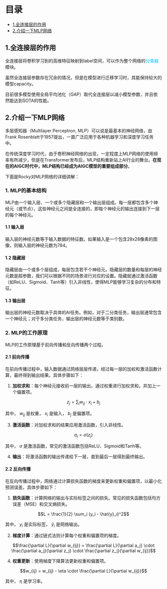 # 目录
- [1.全连接层的作用](#user-content-1全连接层的作用)
- [2.介绍一下MLP网络](#user-content-2介绍一下MLP网络)

<h2 id="1全连接层的作用">1.全连接层的作用</h2>

全连接层将卷积学习到的高维特征映射到label空间，可以作为整个网络的<font color=DeepSkyBlue>分类器</font>模块。

虽然全连接层参数存在冗余的情况，但是在模型进行迁移学习时，其能保持较大的模型capacity。

目前很多模型使用全局平均池化（GAP）取代全连接层以减小模型参数，并且依然能达到SOTA的性能。

<h2 id="2.介绍一下MLP网络">2.介绍一下MLP网络</h2>

多层感知器（Multilayer Perceptron, MLP）可以说是最基本的神经网络，由Frank Rosenblatt于1957提出，一直广泛应用于各种机器学习和深度学习任务中。

在传统深度学习时代，由于卷积神经网络的出现，一定程度上MLP网络的使用频率有所减少，但是在Transformer发布后，MLP结构重新站上AI行业的舞台。**在现在的AIGC时代中，MLP结构已经成为AIGC模型的重要组成部分**。

下面是Rocky对MLP网络的详细讲解：

### 1. MLP的基本结构

MLP由一个输入层、一个或多个隐藏层和一个输出层组成。每一层都包含多个神经元（或节点），这些神经元之间是全连接的，即每个神经元的输出连接到下一层的每个神经元。

#### 1.1 输入层

输入层的神经元数等于输入数据的特征数。如果输入是一个包含28x28像素的图像，则输入层的神经元数为784。

#### 1.2 隐藏层

隐藏层由一个或多个层组成，每层包含若干个神经元。隐藏层的数量和每层的神经元数是超参数，我们可以根据不同的场景进行对应的设置。隐藏层通过激活函数（如ReLU、Sigmoid、Tanh等）引入非线性，使得MLP能够学习复杂的分布和特征。

#### 1.3 输出层

输出层的神经元数取决于具体的AI任务。例如，对于二分类任务，输出层通常包含一个神经元；对于多分类任务，输出层的神经元数等于类别数。

### 2. MLP的工作原理

MLP的工作原理基于前向传播和反向传播两个过程。

#### 2.1 前向传播

在前向传播过程中，输入数据通过网络层层传递，经过每一层的加权和激活函数计算，最终得到输出结果。具体步骤如下：

1. **加权求和**：每个神经元接收前一层的输出，通过权重进行加权求和，并加上一个偏置项。
   
  $$z_j = \sum_i w_{ij} \cdot x_i + b_j$$
     
  其中， $w_{ij}$ 是权重， $x_i$ 是输入， $b_j$ 是偏置项。

3. **激活函数**：对加权求和的结果应用激活函数，引入非线性。
   
  $$a_j = \sigma(z_j)$$
   
  其中， $\sigma$ 是激活函数，常见的激活函数包括ReLU、Sigmoid和Tanh等。

4. **输出**：将激活函数的输出传递给下一层，直到最后一层得到最终输出。

#### 2.2 反向传播

在反向传播过程中，网络通过计算损失函数的梯度来更新权重和偏置项，以最小化预测误差。具体步骤如下：

1. **损失函数**：计算网络的输出与实际标签之间的损失。常见的损失函数包括均方误差（MSE）和交叉熵损失。

  $$L = \frac{1}{2} \sum_i (y_i - \hat{y}_i)^2$$

  其中， $y_i$ 是实际标签， $\hat{y}_i$ 是网络输出。

2. **梯度计算**：通过链式法则计算每个权重和偏置项的梯度。

  $$\frac{\partial L}{\partial w_{ij}} = \frac{\partial L}{\partial a_j} \cdot \frac{\partial a_j}{\partial z_j} \cdot \frac{\partial z_j}{\partial w_{ij}}$$

4. **权重更新**：使用梯度下降算法更新权重和偏置项。

  $$w_{ij} = w_{ij} - \eta \cdot \frac{\partial L}{\partial w_{ij}}$$

  其中， $\eta$ 是学习率。

